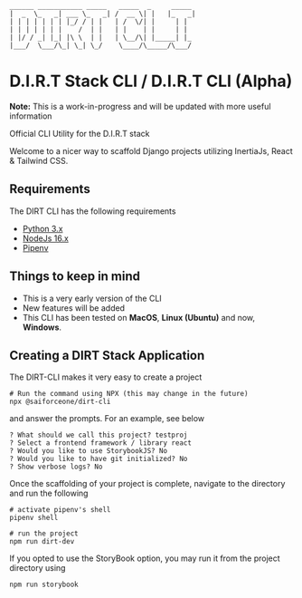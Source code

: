 ```
______ ___________ _____   _____  _     _____ 
|  _  \_   _| ___ \_   _| /  __ \| |   |_   _|
| | | | | | | |_/ / | |   | /  \/| |     | |  
| | | | | | |    /  | |   | |    | |     | |  
| |/ / _| |_| |\ \  | |   | \__/\| |_____| |_ 
|___/  \___/\_| \_| \_/    \____/\_____/\___/ 
```
# D.I.R.T Stack CLI / D.I.R.T CLI (Alpha)
__Note:__ This is a work-in-progress and will be updated with more useful information

Official CLI Utility for the D.I.R.T stack

Welcome to a nicer way to scaffold Django projects utilizing InertiaJs, React & Tailwind CSS.

## Requirements
The DIRT CLI has the following requirements
* [Python 3.x](https://www.python.org/)
* [NodeJs 16.x](https://nodejs.org/en)
* [Pipenv](https://pipenv.pypa.io/en/latest/) 

## Things to keep in mind
* This is a very early version of the CLI
* New features will be added
* This CLI has been tested on __MacOS__, __Linux (Ubuntu)__ and now, __Windows__.

## Creating a DIRT Stack Application

The DIRT-CLI makes it very easy to create a project

```shell
# Run the command using NPX (this may change in the future)
npx @saiforceone/dirt-cli
```
and answer the prompts. For an example, see below

```shell
? What should we call this project? testproj
? Select a frontend framework / library react
? Would you like to use StorybookJS? No
? Would you like to have git initialized? No
? Show verbose logs? No
```

Once the scaffolding of your project is complete, navigate to the directory and run the following
```shell
# activate pipenv's shell
pipenv shell

# run the project
npm run dirt-dev
```

If you opted to use the StoryBook option, you may run it from the project directory using
```shell
npm run storybook
```

